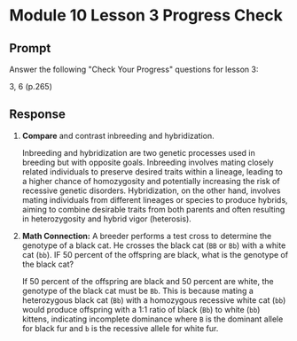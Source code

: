 # Module 10 Lesson 3 Progress Check

## Prompt

Answer the following "Check Your Progress" questions for lesson 3:

3, 6 (p.265)

## Response

1. **Compare** and contrast inbreeding and hybridization.

    Inbreeding and hybridization are two genetic processes used in breeding but with opposite goals. Inbreeding involves mating closely related individuals to preserve desired traits within a lineage, leading to a higher chance of homozygosity and potentially increasing the risk of recessive genetic disorders. Hybridization, on the other hand, involves mating individuals from different lineages or species to produce hybrids, aiming to combine desirable traits from both parents and often resulting in heterozygosity and hybrid vigor (heterosis).

2. **Math Connection:** A breeder performs a test cross to determine the genotype of a black cat. He crosses the black cat (`BB` or `Bb`) with a white cat (`bb`). IF 50 percent of the offspring are black, what is the genotype of the black cat?

    If 50 percent of the offspring are black and 50 percent are white, the genotype of the black cat must be `Bb`. This is because mating a heterozygous black cat (`Bb`) with a homozygous recessive white cat (`bb`) would produce offspring with a 1:1 ratio of black (`Bb`) to white (`bb`) kittens, indicating incomplete dominance where `B` is the dominant allele for black fur and `b` is the recessive allele for white fur.
